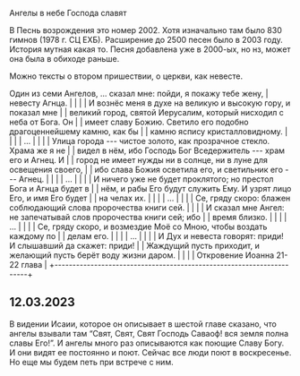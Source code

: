 Ангелы в небе Господа славят

В Песнь возрождения это номер 2002. Хотя изначально там было 830 гимнов
(1978 г. СЦ ЕХБ). Расширение до 2500 песен было в 2003 году. История
мутная какая то. Песня добавлена уже в 2000-ых, но нз, может она была в
обиходе раньше.

Можно тексты о втором пришествии, о церкви, как невесте.

Один из семи Ангелов, \... сказал мне: пойди, я покажу тебе жену, |
невесту Агнца. |
| |
| И вознёс меня в духе на великую и высокую гору, и показал мне |
| великий город, святой Иерусалим, который нисходил с неба от Бога. Он |
| имеет славу Божию. Светило его подобно драгоценнейшему камню, как бы |
| камню яспису кристалловидному. |
| |
| \... |
| |
| Улица города --- чистое золото, как прозрачное стекло. Храма же я не |
| видел в нём, ибо Господь Бог Вседержитель --- храм его и Агнец. И |
| город не имеет нужды ни в солнце, ни в луне для освещения своего, |
| ибо слава Божия осветила его, и светильник его --- Агнец. |
| |
| \... |
| |
| И ничего уже не будет проклятого; но престол Бога и Агнца будет в |
| нём, и рабы Его будут служить Ему. И узрят лицо Его, и имя Его будет |
| на челах их. |
| |
| \... |
| |
| Се, гряду скоро: блажен соблюдающий слова пророчества книги сей. |
| |
| И сказал мне Ангел: не запечатывай слов пророчества книги сей; ибо |
| время близко. |
| |
| \... |
| |
| Се, гряду скоро, и возмездие Моё со Мною, чтобы воздать каждому по |
| делам его. |
| |
| \... |
| |
| И Дух и невеста говорят: приди! И слышавший да скажет: приди! |
| Жаждущий пусть приходит, и желающий пусть берёт воду жизни даром. |
| |
| Откровение Иоанна 21-22 глава |
+----------------------------------------------------------------------+

## 12.03.2023

В видении Исаии, которое он описывает в шестой главе сказано, что ангелы взывали там “Свят, Свят, Свят Господь Саваоф! вся земля полна славы Его!”. И ангелы много раз описываются как поющие Славу Богу. И они видят ее постоянно и поют. Сейчас все люди поют в воскресенье. Но еще мы будем петь при встрече с ним.

